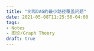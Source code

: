 ```yaml
---
title: "树和DAG的最小路径覆盖问题"
date: 2021-05-08T11:25:50-04:00
tags: 
- Notes
- 图论/Graph Theory
draft: true
---
```


